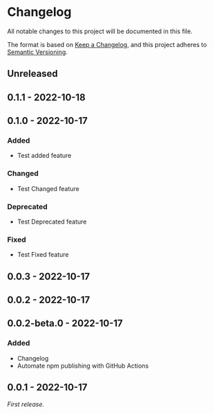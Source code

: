 # Changelog

All notable changes to this project will be documented in this file.

The format is based on [Keep a Changelog](https://keepachangelog.com/en/1.0.0/),
and this project adheres to [Semantic Versioning](https://semver.org/spec/v2.0.0.html).

## Unreleased

## 0.1.1 - 2022-10-18

## 0.1.0 - 2022-10-17
### Added
- Test added feature

### Changed
- Test Changed feature

### Deprecated
- Test Deprecated feature

### Fixed
- Test Fixed feature

## 0.0.3 - 2022-10-17

## 0.0.2 - 2022-10-17

## 0.0.2-beta.0 - 2022-10-17
### Added
- Changelog
- Automate npm publishing with GitHub Actions

## 0.0.1 - 2022-10-17
_First release._
